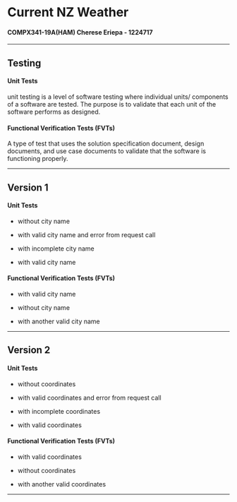 # Current NZ Weather

#### COMPX341-19A(HAM) Cherese Eriepa - 1224717

---

## Testing

#### Unit Tests

unit testing is a level of software testing where individual units/ components of a software are tested. The purpose is to validate that each unit of the software performs as designed.

#### Functional Verification Tests (FVTs)

A type of test that uses the solution specification document, design documents, and use case documents to validate that the software is functioning properly.

---

## Version 1

#### Unit Tests

* without city name

* with valid city name and error from request call

* with incomplete city name

* with valid city name

#### Functional Verification Tests (FVTs)

* with valid city name

* without city name

* with another valid city name

---

## Version 2

#### Unit Tests

* without coordinates

* with valid coordinates and error from request call

* with incomplete coordinates

* with valid coordinates

#### Functional Verification Tests (FVTs)

* with valid coordinates

* without coordinates

* with another valid coordinates

---